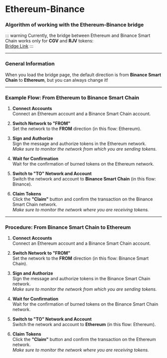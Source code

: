 # Ethereum-Binance

### Algorithm of working with the Ethereum-Binance bridge

::: warning
Currently, the bridge between Ethereum and Binance Smart Chain works only for **CGV** and **RJV** tokens:  
[Bridge Link](https://bsc-bridge.singularitynet.io/)
:::

---

### General Information
When you load the bridge page, the default direction is from **Binance Smart Chain** to **Ethereum**, but you can always change it!

---

### Example Flow: From Ethereum to Binance Smart Chain

1. **Connect Accounts**  
   Connect an Ethereum account and a Binance Smart Chain account.

2. **Switch Network to "FROM"**  
   Set the network to the **FROM** direction (in this flow: Ethereum).

3. **Sign and Authorize**  
   Sign the message and authorize tokens in the Ethereum network.  
   _Make sure to monitor the network from which you are sending tokens._

4. **Wait for Confirmation**  
   Wait for the confirmation of burned tokens on the Ethereum network.

5. **Switch to "TO" Network and Account**  
   Switch the network and account to **Binance Smart Chain** (in this flow: Binance).

6. **Claim Tokens**  
   Click the **"Claim"** button and confirm the transaction on the Binance Smart Chain network.  
   _Make sure to monitor the network where you are receiving tokens._

---

### Procedure: From Binance Smart Chain to Ethereum

1. **Connect Accounts**  
   Connect an Ethereum account and a Binance Smart Chain account.

2. **Switch Network to "FROM"**  
   Set the network to the **FROM** direction (in this flow: Binance Smart Chain).

3. **Sign and Authorize**  
   Sign the message and authorize tokens in the Binance Smart Chain network.  
   _Make sure to monitor the network from which you are sending tokens._

4. **Wait for Confirmation**  
   Wait for the confirmation of burned tokens on the Binance Smart Chain network.

5. **Switch to "TO" Network and Account**  
   Switch the network and account to **Ethereum** (in this flow: Ethereum).

6. **Claim Tokens**  
   Click the **"Claim"** button and confirm the transaction on the Ethereum network.  
   _Make sure to monitor the network where you are receiving tokens._
